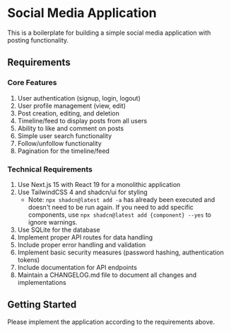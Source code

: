 # Social Media Application

This is a boilerplate for building a simple social media application with posting functionality.

## Requirements

### Core Features
1. User authentication (signup, login, logout)
2. User profile management (view, edit)
3. Post creation, editing, and deletion
4. Timeline/feed to display posts from all users
5. Ability to like and comment on posts
6. Simple user search functionality
7. Follow/unfollow functionality
8. Pagination for the timeline/feed

### Technical Requirements
1. Use Next.js 15 with React 19 for a monolithic application
2. Use TailwindCSS 4 and shadcn/ui for styling
   - Note: `npx shadcn@latest add -a` has already been executed and doesn't need to be run again. If you need to add specific components, use `npx shadcn@latest add {component} --yes` to ignore warnings.
3. Use SQLite for the database
4. Implement proper API routes for data handling
5. Include proper error handling and validation
6. Implement basic security measures (password hashing, authentication tokens)
7. Include documentation for API endpoints
8. Maintain a CHANGELOG.md file to document all changes and implementations

## Getting Started
Please implement the application according to the requirements above.

